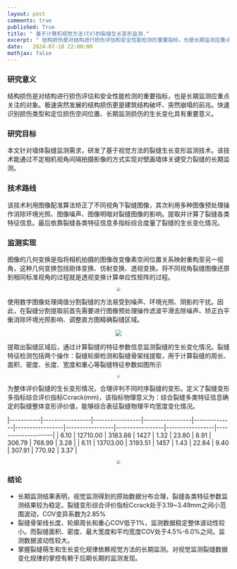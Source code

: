 ```yaml
---
layout: post
comments: true
published: True
title: " 基于计算机视觉方法(CV)的裂缝生长变形监测."
excerpt: " 结构损伤是对结构进行损伤评估和安全性能检测的重要指标，也是长期监测应重点关注的对象。本文针对墙体裂缝监测需求，研发了基于视觉方法的裂缝生长变形监测技术。该技术能通过不定相机视角间隔拍摄影像的方式实现对壁画墙体关键受力裂缝的长期监测。"
date:   2024-07-18 22:00:00
mathjax: false
---
```


### 研究意义
结构损伤是对结构进行损伤评估和安全性能检测的重要指标，也是长期监测应重点关注的对象。极速突然发展的结构损伤更是建筑结构破坏、突然崩塌的前兆。快速识别损伤类型和定位损伤空间位置、长期监测损伤的生长变化具有重要意义。

### 研究目标
本文针对墙体裂缝监测需求，研发了基于视觉方法的裂缝生长变形监测技术。该技术能通过不定相机视角间隔拍摄影像的方式实现对壁画墙体关键受力裂缝的长期监测。

### 技术路线
该技术利用图像配准算法矫正了不同视角下裂缝图像，其次利用多种图像预处理操作消除环境光照、图像噪声、图像明暗对裂缝图像的影响。提取并计算了裂缝各类特征信息。最后依靠裂缝各类特征信息多指标综合度量了裂缝的生长变化情况。


### 监测实现
图像的几何变换是指将相机拍摄的图像改变像素空间位置关系映射重构至另一视角，这种几何变换包括刚体变换、仿射变换、透视变换。将不同视角裂缝图像还原到相同标准视角的过程就是透视变换计算单应性矩阵的过程。
<p style="text-align: center;">
<img src="https://wdj-data-1328038871.cos.ap-nanjing.myqcloud.com/blog_data%2F%E8%A3%82%E7%BC%9D%E7%9B%91%E6%B5%8B%2F1721309668737.jpg"  style="zoom:50%" />
</p>

使用数字图像处理阈值分割裂缝的方法易受到噪声、环境光照、阴影的干扰。因此，在裂缝分割提取前首先需要进行图像预处理操作滤波平滑去除噪声、矫正白平衡消除环境光照影响、调整直方图精确裂缝区域。
<p style="text-align: center;">
<img src="https://wdj-data-1328038871.cos.ap-nanjing.myqcloud.com/blog_data%2F%E8%A3%82%E7%BC%9D%E7%9B%91%E6%B5%8B%2F1721310016495.jpg"  style="zoom:90%" />
</p>

提取出裂缝区域后，通过计算裂缝的特征参数信息监测裂缝的生长变化情况。裂缝特征检测包括两个操作：裂缝轮廓检测和裂缝骨架线提取，用于计算裂缝的周长、面积、密度、长度、宽度和重心等裂缝特征参数如图所示
<p style="text-align: center;">
<img src="https://wdj-data-1328038871.cos.ap-nanjing.myqcloud.com/blog_data%2F%E8%A3%82%E7%BC%9D%E7%9B%91%E6%B5%8B%2F1721309862062.jpg"  style="zoom:35%" />
</p>

为整体评价裂缝的生长变形情况，合理评判不同时序裂缝的变形。定义了裂缝变形多指标综合评价指标Ccrack(mm)，该指标物理意义为：综合裂缝多类特征信息确定的裂缝整体变形评价值，能够综合表征裂缝物理平均宽度变化情况。

|-----------|-----------------|-----------------|-----------------|--------------|-----------------|-----------------|-----------------|-----------------|--------------------|
| 6.10      | 12710.00        | 3183.86         | 1427            | 1.32         | 23.80           | 8.91            | 306.79          | 768.99          | 3.28               |
| 6.11      | 13703.00        | 3193.51         | 1457            | 1.43         | 22.84           | 9.40            | 307.91          | 770.92          | 3.37               |

<p style="text-align: center;">
<img src="https://wdj-data-1328038871.cos.ap-nanjing.myqcloud.com/blog_data%2F%E8%A3%82%E7%BC%9D%E7%9B%91%E6%B5%8B%2F1721310077950.jpg"  style="zoom:50%" />
</p>

### 结论
- 长期监测结果表明，视觉监测得到的原始数据分布合理，裂缝各类特征参数监测结果较为稳定。裂缝变形综合评价指标Ccrack处于3.19~3.49mm之间小范围波动，COV变异系数为2.85%
- 裂缝骨架线长度、轮廓周长和重心COV低于1%，监测数据稳定整体波动性较小。而裂缝面积、密度、最大宽度和平均宽度COV处于4.5%-6.0%之间，监测数据波动性较大。
- 掌握裂缝萌生和生长变化规律依赖视觉方法的长期监测。对视觉监测裂缝数据变化规律的掌控有赖于后期长期的监测发现。
